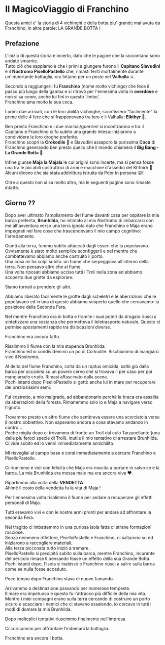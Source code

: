 # Il MagicoViaggio di Franchino

Questa amici e' la storia di 4 vichinghi e della botta piu' grande mai avuta da Franchino, in altre parole: LA GRANDE BOTTA !

## Prefazione

L'inizio di questa storia è incerto, dato che le pagine che la raccontano sono andate smarrite.<br>
Tutto ciò che sappiamo è che i primi a giungere furono il **Capitano Slavudini** e il **Nostromo PiselloPastello** che, rimasti feriti mortalmente durante un'importante battaglia, ora lottano per un posto nel **Valhalla** :crossed_swords:.

Secondo a raggiungerli fu **Franchino** (nome molto vichingo) che fece il passo più lungo della gamba e si ritrovò per l'ennesima volta in **overdose** e non si sa come, anche lui finì in questo 'limbo'.<br>
Franchino ama molto la sua coca.

I primi due arrivati, con le loro abilità vichinghe, sconfissero "facilmente" la prime delle 4 fere che si frapponevano tra loro e il Valhalla: **Eikthyr** :deer:.

Ben presto Franchino e i due marinai/guerrieri si incontrarono e tra il Capitano e Franchino ci fu subito una grande intesa: iniziarono a condividere le loro droghe preferite.<br>
Franchino scoprì la **Crokodile** :crocodile: e Slavudini assaporò la purissima **Coca** di Franchino generando ben presto quello che il mondo chiamerà il **Big Bang - La Grande Botta** :dragon:

Infine giunse **Maja la Majala** le cui origini sono incerte, ma si pensa fosse una tra le più abili costruttrici di armi e macchine d'assedio del Khfnirh :volcano:.<br>
Alcuni dicono che sia stata addirittura istruita da Pdor in persona :astonished:!

Oltre a questo non si sa molto altro, ma le seguenti pagine sono rimaste intatte.

## Giorno ??

Dopo aver ultimato l'ampliamento del fiume davanti casa per ospitare la mia barca preferita, **Brunhilda**, ho intimato al mio Nostromo di imbarcarsi con me all'avventura verso una terra ignota dato che Franchino e Maja erano impegnati nel fare cose che trascendevano il mio campo cognitivo: l'arredamento.

Giunti alla terra, fummo subito attaccati dagli esseri che la popolavano. Ovviamente è stato molto semplice sconfiggerli e nel mentre che combattevamo abbiamo anche costruito il porto.<br>
Una cosa mi ha colpì subito: un fiume che serpeggiava all'interno della terra. Non pensavo altro che al fiume.<br>
Una volta riposati abbiamo ucciso tutti i Troll nella zona ed abbiamo scoperto due grotte da esplorare.

Siamo tornati a prendere gli altri.

Abbiamo liberato facilmente le grotte dagli scheletri e le aberrazioni che le popolavano ed in una di queste abbiamo scoperto quello che cercavamo: la posizione della Seconda Fera.

Nel mentre Franchino era in botta e tramite i suoi poteri da drogato riuscì a sintetizzare una sostanza che permetteva il teletrasporto naturale. Questo ci permise spostamenti rapide tra dislocazioni diverse.

Franchino era ancora fatto.

Risalimmo il fiume con la mia stupenda Brunhilda.<br>
Franchino ed io condividemmo un po di Corkodile. Rischiammo di mangiarci vivo il Nostromo.

Al delta del fiume Franchino, colta da un raptus omicida, saltò giù dalla barca per accanirsi su un povero cervo che si trovava lì per caso per poi mangiarselo crudo. Rimasi affascinato dalla scena.<br>
Pochi istanti dopo PiselloPastello si gettò anche lui in mare per recuperare dei preziosissimi semi.

Fui costretto, a mio malgrado, ad abbandonarlo perchè la braca era assalita da aberrazioni della foresta. Rimanemmo solo io e Maja a navigare verso l'ignoto.

Trovammo presto un altro fiume che sembrava essere una scorciatoia verso il nostro obbiettivo. Non sapevamo ancora a cosa stavamo andando in contro...<br>
Poche miglia dopo ci trovammo di fronte un Troll dal culo Tarzanellante (una delle più feroci specie di Troll). Inutile il mio tentativo di arrestare Brunhilda. Ci vide subito ed io venni immediatamente annichilito.

Mi risvegliai al campo base e corsi immediatamente a cercare Franchino e PiselloPastello.

Ci riunimmo e vidi con felicità che Maja era riuscita a portare in salvo se e la barca. La mia Brunhilda era messa male ma era ancora viva :heart:.

Ripartimmo alla volta della **VENDETTA**.<br>
Ahimè il costo della vendetta fu la vita di Maja !

Per l'ennesima volta risalimmo il fiume per andare a recuperare gli effetti personali di Maja.

Tutti eravamo vivi e con le nostre armi pronti per andare ad affrontare la seconda Fera.

Nel tragitto ci imbattemmo in una curiosa isola fatta di strane formazioni rocciose.<br>
Senza nemmeno riflettere, PiselloPastello e Franchino, ci saltarono su ed iniziarono a raccogliere materiali.<br>
Alla terza picconata tutto iniziò a tremare.<br>
PiselloPastello si precipitò subito sulla barca, mentre Franchino, incurante del pericolo rimase lì pensando fosse un effetto della sua Grande Botta.<br>
Pochi istanti dopo, l'isola si inabissò e Franchino riuscì a salire sulla barca come se nulla fosse accaduto.

Poco tempo dopo Franchino stava di nuovo fumando.

Arrivammo a destinazione passando per numerose tempeste.<br>
Il mare era impetuoso e questo fu l'attracco più difficile della mia vita.<br>
Mentre i miei compagni erano sulla terra cercando di costruire un porto sicuro e scacciare i nemici che ci stavano assalendo, io cercavo in tutti i modi di domare la mia Brunhilda.

Dopo molteplici tentativi riuscimmo finalmente nell'impresa.

Ci coricammo per affrontare l'indomani la battaglia.

Franchino era ancora i botta.




